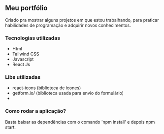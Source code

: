 ## Meu portfólio
Criado pra mostrar alguns projetos em que estou trabalhando, para praticar habilidades de programação e adquirir novos conhecimentos.


### Tecnologias utilizadas
* Html
* Tailwind CSS 
* Javascript
* React Js

### Libs utilizadas
* react-icons (biblioteca de ícones) 
* getform.io/ (biblioteca usada para envio do formulário) 
*


### Como rodar a aplicação?
Basta baixar as dependências com o comando 'npm install'
e depois npm start.
